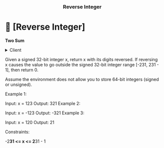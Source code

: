 <a name="readme-top"></a>

<div align="center">
  <h3><b>Reverse Integer</b></h3>
</div>

# 📖 [Reverse Integer] <a name="about-project"></a>

**Two Sum**

<details>
  <summary>Client</summary>
  <ul>
    <li>Ruby</li>
  </ul>
</details>

Given a signed 32-bit integer x, return x with its digits reversed. If reversing x causes the value to go outside the signed 32-bit integer range [-231, 231 - 1], then return 0.

Assume the environment does not allow you to store 64-bit integers (signed or unsigned).

 

Example 1:

Input: x = 123
Output: 321
Example 2:

Input: x = -123
Output: -321
Example 3:

Input: x = 120
Output: 21
 

Constraints:

-2**31 <= x <= 2**31 - 1